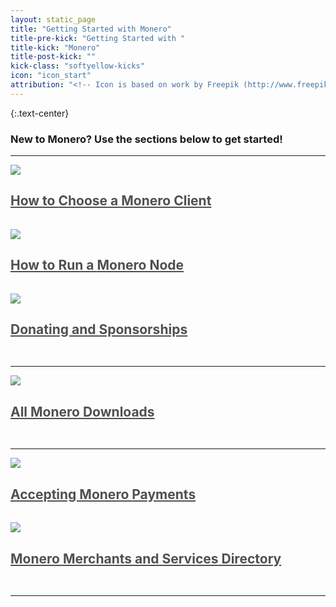 ```yaml
---
layout: static_page
title: "Getting Started with Monero"
title-pre-kick: "Getting Started with "
title-kick: "Monero"
title-post-kick: ""
kick-class: "softyellow-kicks"
icon: "icon_start"
attribution: "<!-- Icon is based on work by Freepik (http://www.freepik.com) and is licensed under Creative Commons BY 3.0 -->"
---
```


{:.text-center}
### New to Monero? Use the sections below to get started!

---

<div class="text-center" style="padding-bottom: 15px;"><a style="color: #505050;" href="/getting-started/choose"><img src="//static.getmonero.org/images/icon_client.svg" class="title-icon"><h2 class="inline">How to <span class="green-kicks">Choose</span> a Monero Client</h2></a></div>


<div class="text-center" style="padding-bottom: 15px;"><a style="color: #505050;" href="/getting-started/running"><img src="//static.getmonero.org/images/icon_node.svg" class="title-icon"><h2 class="inline">How to Run a <span class="yellow-kicks">Monero Node</span></h2></a></div>


<div class="text-center" style="padding-bottom: 15px;"><a style="color: #505050;" href="/getting-started/donate"><img src="//static.getmonero.org/images/icon_donations.svg" class="title-icon"><h2 class="inline">Donating and <span class="kicks">Sponsorships</span></h2></a></div>

---

<div class="text-center" style="padding-bottom: 15px;"><a style="color: #505050;" href="/downloads"><img src="//static.getmonero.org/images/icon_all_downloads.svg" class="title-icon"><h2 class="inline">All Monero <span class="red-kicks">Downloads</span></h2></a></div>

---

<div class="text-center" style="padding-bottom: 15px;"><a style="color: #505050;" href="/getting-started/accepting"><img src="//static.getmonero.org/images/icon_accepting.svg" class="title-icon"><h2 class="inline">Accepting Monero <span class="kicks">Payments</span></h2></a></div>


<div class="text-center" style="padding-bottom: 15px;"><a style="color: #505050;" href="/getting-started/merchants"><img src="//static.getmonero.org/images/icon_merchants.svg" class="title-icon"><h2 class="inline">Monero <span class="purple-kicks">Merchants and Services</span> Directory</h2></a></div>

---